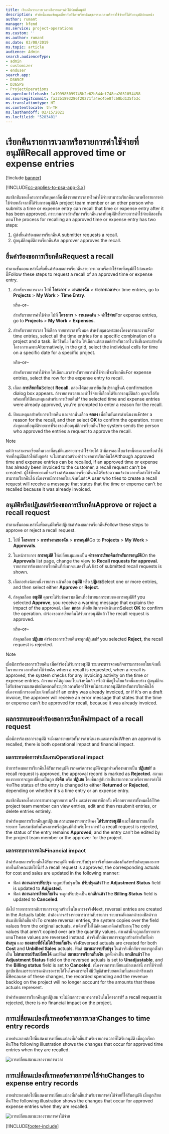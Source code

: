 ```yaml
---
title: เรียกคืนรายการเวลาหรือรายการค่าใช้จ่ายที่อนุมัติ
description: หัวข้อนี้แสดงข้อมูลเกี่ยวกับวิธีการเรียกคืนธุรกรรมเวลาหรือค่าใช้จ่ายที่ได้รับอนุมัติก่อนหน้า
author: rumant
manager: kfend
ms.service: project-operations
ms.custom: ''
ms.author: rumant
ms.date: 03/08/2019
ms.topic: article
audience: Admin
search.audienceType:
- admin
- customizer
- enduser
search.app:
- D365CE
- D365PS
- ProjectOperations
ms.openlocfilehash: 1a199985099745b2e62b844ef748ea2031054458
ms.sourcegitcommit: fa32b1893286f20271fa4ec4be8fc68bd135f53c
ms.translationtype: HT
ms.contentlocale: th-TH
ms.lasthandoff: 02/15/2021
ms.locfileid: "5283481"
---
```

# <a name="recall-approved-time-or-expense-entries"></a><span data-ttu-id="53452-103">เรียกคืนรายการเวลาหรือรายการค่าใช้จ่ายที่อนุมัติ</span><span class="sxs-lookup"><span data-stu-id="53452-103">Recall approved time or expense entries</span></span>

[!include [banner](../includes/psa-now-project-operations.md)]

[!INCLUDE[cc-applies-to-psa-app-3.x](../includes/cc-applies-to-psa-app-3x.md)]

<span data-ttu-id="53452-104">สมาชิกทีมของโครงการหรือบุคคลอื่นที่ส่งรายการเวลาหรือค่าใช้จ่ายสามารถเรียกคืนเวลาหรือรายการค่าใช้จ่ายหลังจากที่ได้รับการอนุมัติ</span><span class="sxs-lookup"><span data-stu-id="53452-104">A project team member or an other person who submits a time or expense entry can recall that time or expense entry after it has been approved.</span></span> <span data-ttu-id="53452-105">กระบวนการสำหรับการเรียกคืนเวลาที่อนุมัติหรือรายการค่าใช้จ่ายมีสองขั้นตอน</span><span class="sxs-lookup"><span data-stu-id="53452-105">The process for recalling an approved time or expense entry has two steps:</span></span>

1. <span data-ttu-id="53452-106">ผู้ส่งยื่นคำร้องขอการเรียกคืน</span><span class="sxs-lookup"><span data-stu-id="53452-106">A submitter requests a recall.</span></span>
2. <span data-ttu-id="53452-107">ผู้อนุมัติอนุมัติการเรียกคืน</span><span class="sxs-lookup"><span data-stu-id="53452-107">An approver approves the recall.</span></span>

## <a name="request-a-recall"></a><span data-ttu-id="53452-108">ยื่นคำร้องขอการเรียกคืน</span><span class="sxs-lookup"><span data-stu-id="53452-108">Request a recall</span></span>

<span data-ttu-id="53452-109">ทำตามขั้นตอนเหล่านี้เพื่อยื่นคำร้องขอการเรียกคืนรายการเวลาหรือค่าใช้จ่ายที่อนุมัติไว้ก่อนหน้านี้</span><span class="sxs-lookup"><span data-stu-id="53452-109">Follow these steps to request a recall of an approved time or expense entry.</span></span>

1. <span data-ttu-id="53452-110">สำหรับรายการเวลา ไปที่ **โครงการ** \> **งานของฉัน** \> **รายการเวลา**</span><span class="sxs-lookup"><span data-stu-id="53452-110">For time entries, go to **Projects** \> **My Work** \> **Time Entry**.</span></span>

    <span data-ttu-id="53452-111">หรือ</span><span class="sxs-lookup"><span data-stu-id="53452-111">–or–</span></span>

    <span data-ttu-id="53452-112">สำหรับรายการค่าใช้จ่าย ไปที่ **โครงการ** \> **งานของฉัน** \> **ค่าใช้จ่าย**</span><span class="sxs-lookup"><span data-stu-id="53452-112">For expense entries, go to **Projects** \> **My Work** \> **Expenses**.</span></span>

2. <span data-ttu-id="53452-113">สำหรับรายการเวลา ให้เลือก รายการเวลาทั้งหมด สำหรับชุดเฉพาะของโครงการและงาน</span><span class="sxs-lookup"><span data-stu-id="53452-113">For time entries, select all the time entries for a specific combination of a project and a task.</span></span> <span data-ttu-id="53452-114">อีกวิธีหนึ่ง ในกริด ให้เลือกแต่ละเซลล์สำหรับเวลาในวันที่เฉพาะสำหรับโครงการเฉพาะ</span><span class="sxs-lookup"><span data-stu-id="53452-114">Alternatively, in the grid, select the individual cells for time on a specific date for a specific project.</span></span>

    <span data-ttu-id="53452-115">หรือ</span><span class="sxs-lookup"><span data-stu-id="53452-115">–or–</span></span>

    <span data-ttu-id="53452-116">สำหรับรายการค่าใช้จ่าย ให้เลือกแถวสำหรับรายการค่าใช้จ่ายที่จะเรียกคืน</span><span class="sxs-lookup"><span data-stu-id="53452-116">For expense entries, select the row for the expense entry to recall.</span></span>

3. <span data-ttu-id="53452-117">เลือก **การเรียกคืน**</span><span class="sxs-lookup"><span data-stu-id="53452-117">Select **Recall**.</span></span> <span data-ttu-id="53452-118">กล่องโต้ตอบการยืนยันปรากฏขึ้น</span><span class="sxs-lookup"><span data-stu-id="53452-118">A confirmation dialog box appears.</span></span> <span data-ttu-id="53452-119">ถ้ารายการเวลาและค่าใช้จ่ายที่เลือกได้รับการอนุมัติแล้ว คุณจะได้รับพร้อมท์ให้ป้อนเหตุผลสำหรับการเรียกคืน</span><span class="sxs-lookup"><span data-stu-id="53452-119">If the selected time and expense entries were already approved, you're prompted to enter a reason for the recall.</span></span>
4. <span data-ttu-id="53452-120">ป้อนเหตุผลสำหรับการเรียกคืน และจากนั้นเลือก **ตกลง** เพื่อยืนยันการดำเนินงาน</span><span class="sxs-lookup"><span data-stu-id="53452-120">Enter a reason for the recall, and then select **OK** to confirm the operation.</span></span> <span data-ttu-id="53452-121">ระบบจะส่งบุคคลที่อนุมัติรายการที่ร้องขอเพื่ออนุมัติการเรียกคืน</span><span class="sxs-lookup"><span data-stu-id="53452-121">The system sends the person who approved the entries a request to approve the recall.</span></span>

> [!NOTE]
> <span data-ttu-id="53452-122">แม้ว่าจะสามารถเรียกคืนเวลาที่อนุมัติและรายการค่าใช้จ่ายได้ ถ้ามีการออกใบแจ้งหนี้ตามเวลาหรือค่าใช้จ่ายที่อนุมัติแล้วให้กับลูกค้า จะไม่สามารถสร้างคำร้องขอการเรียกคืนได้</span><span class="sxs-lookup"><span data-stu-id="53452-122">Although approved time and expense entries can be recalled, if an approved time or expense has already been invoiced to the customer, a recall request can't be created.</span></span> <span data-ttu-id="53452-123">ผู้ใช้ที่พยายามที่จะสร้างคำร้องขอการเรียกคืนจะได้รับข้อความแจ้งว่าเวลาหรือค่าใช้จ่ายไม่สามารถเรียกคืนได้ เนื่องจากมีการออกใบแจ้งหนี้แล้ว</span><span class="sxs-lookup"><span data-stu-id="53452-123">A user who tries to create a recall request will receive a message that states that the time or expense can't be recalled because it was already invoiced.</span></span>

## <a name="approve-or-reject-a-recall-request"></a><span data-ttu-id="53452-124">อนุมัติหรือปฏิเสธคำร้องขอการเรียกคืน</span><span class="sxs-lookup"><span data-stu-id="53452-124">Approve or reject a recall request</span></span>

<span data-ttu-id="53452-125">ทำตามขั้นตอนเหล่านี้เพื่ออนุมัติหรือปฏิเสธคำร้องขอการเรียกคืน</span><span class="sxs-lookup"><span data-stu-id="53452-125">Follow these steps to approve or reject a recall request.</span></span>

1. <span data-ttu-id="53452-126">ไปที่ **โครงการ** \> **การทำงานของฉัน** \> **การอนุมัติ**</span><span class="sxs-lookup"><span data-stu-id="53452-126">Go to **Projects** \> **My Work** \> **Approvals**.</span></span>
2. <span data-ttu-id="53452-127">ในหน้ารายการ **การอนุมัติ** ให้เปลี่ยนมุมมองเป็น **คำขอการเรียกคืนสำหรับการอนุมัติ**</span><span class="sxs-lookup"><span data-stu-id="53452-127">On the **Approvals** list page, change the view to **Recall requests for approval**.</span></span> <span data-ttu-id="53452-128">รายการการร้องขอการเรียกคืนที่ส่งมาจะแสดงขึ้น</span><span class="sxs-lookup"><span data-stu-id="53452-128">A list of submitted recall requests is shown.</span></span>
3. <span data-ttu-id="53452-129">เลือกอย่างน้อยหนึ่งรายการ แล้วเลือก **อนุมัติ** หรือ **ปฏิเสธ**</span><span class="sxs-lookup"><span data-stu-id="53452-129">Select one or more entries, and then select either **Approve** or **Reject**.</span></span>
4. <span data-ttu-id="53452-130">ถ้าคุณเลือก **อนุมัติ** คุณจะได้รับข้อความเตือนที่อธิบายผลกระทบของการอนุมัติ</span><span class="sxs-lookup"><span data-stu-id="53452-130">If you selected **Approve**, you receive a warning message that explains the impact of the approval.</span></span> <span data-ttu-id="53452-131">เลือก **ตกลง** เพื่อยืนยันการดำเนินการ</span><span class="sxs-lookup"><span data-stu-id="53452-131">Select **OK** to confirm the operation.</span></span> <span data-ttu-id="53452-132">คำร้องขอการเรียกคืนได้รับการอนุมัติแล้ว</span><span class="sxs-lookup"><span data-stu-id="53452-132">The recall request is approved.</span></span>

    <span data-ttu-id="53452-133">หรือ</span><span class="sxs-lookup"><span data-stu-id="53452-133">–or–</span></span>

    <span data-ttu-id="53452-134">ถ้าคุณเลือก **ปฏิเสธ** คำร้องขอการเรียกคืนจะถูกปฏิเสธ</span><span class="sxs-lookup"><span data-stu-id="53452-134">If you selected **Reject**, the recall request is rejected.</span></span>

> [!NOTE]
> <span data-ttu-id="53452-135">เมื่อมีการร้องขอการเรียกคืน เมื่อคำร้องได้รับการอนุมัติ ระบบจะตรวจสอบกิจกรรมการออกใบแจ้งหนี้ในรายการเวลาหรือค่าใช้จ่าย</span><span class="sxs-lookup"><span data-stu-id="53452-135">As when a recall is requested, when a recall is approved, the system checks for any invoicing activity on the time or expense entries.</span></span> <span data-ttu-id="53452-136">ถ้ารายการได้ถูกออกใบแจ้งหนี้แล้ว หรือถ้ามีอยู่ในใบแจ้งหนี้แบบร่าง ผู้อนุมัติจะได้รับข้อความแสดงข้อผิดพลาดที่ระบุว่าเวลาหรือค่าใช้จ่ายไม่สามารถอนุมัติสำหรับการเรียกคืนได้ เนื่องจากมีการออกใบแจ้งหนี้แล้ว</span><span class="sxs-lookup"><span data-stu-id="53452-136">If an entry was already invoiced, or if it's on a draft invoice, the approver will receive an error message that states that the time or expense can't be approved for recall, because it was already invoiced.</span></span>

## <a name="impact-of-a-recall-request"></a><span data-ttu-id="53452-137">ผลกระทบของคำร้องขอการเรียกคืน</span><span class="sxs-lookup"><span data-stu-id="53452-137">Impact of a recall request</span></span>

<span data-ttu-id="53452-138">เมื่อมีการร้องขอการอนุมัติ จะมีผลกระทบต่อทั้งการดำเนินงานและการเงิน</span><span class="sxs-lookup"><span data-stu-id="53452-138">When an approval is recalled, there is both operational impact and financial impact.</span></span>

### <a name="operational-impact"></a><span data-ttu-id="53452-139">ผลกระทบต่อการดำเนินงาน</span><span class="sxs-lookup"><span data-stu-id="53452-139">Operational impact</span></span>

<span data-ttu-id="53452-140">ถ้าการร้องขอการเรียกคืนได้รับการอนุมัติ เรกคอร์ดการอนุมัติจะถูกทำเครื่องหมายเป็น **ปฏิเสธ**</span><span class="sxs-lookup"><span data-stu-id="53452-140">If a recall request is approved, the approval record is marked as **Rejected**.</span></span> <span data-ttu-id="53452-141">สถานะของรายการจะถูกเปลี่ยนเป็นถูก **ส่งคืน** หรือ **ปฏิเสธ** โดยขึ้นอยู่กับว่าเป็นรายการเวลาหรือรายการค่าใช้จ่าย</span><span class="sxs-lookup"><span data-stu-id="53452-141">The status of the entry is changed to either **Returned** or **Rejected**, depending on whether it's a time entry or an expense entry.</span></span>

<span data-ttu-id="53452-142">สมาชิกทีมของโครงการสามารถดูรายการ แก้ไข และส่งรายการอีกครั้ง หรือลบรายการทั้งหมดได้</span><span class="sxs-lookup"><span data-stu-id="53452-142">The project team member can view entries, edit and then resubmit entries, or delete entries entirely.</span></span>

<span data-ttu-id="53452-143">ถ้าคำร้องขอการเรียกคืนถูกปฏิเสธ สถานะของรายการยังคง **ได้รับการอนุมัติ** และไม่สามารถแก้ไขรายการ โดยสมาชิกทีมโครงการหรือผู้อนุมัติสำหรับโครงการ</span><span class="sxs-lookup"><span data-stu-id="53452-143">If a recall request is rejected, the status of the entry remains **Approved**, and the entry can't be edited by the project team member or the approver for the project.</span></span>

### <a name="financial-impact"></a><span data-ttu-id="53452-144">ผลกระทบทางการเงิน</span><span class="sxs-lookup"><span data-stu-id="53452-144">Financial impact</span></span>

<span data-ttu-id="53452-145">ถ้าคำร้องขอการเรียกคืนได้รับการอนุมัติ จะมีการปรับปรุงค่าจริงที่สอดคล้องกันสำหรับต้นทุนและการขายในลักษณะต่อไปนี้:</span><span class="sxs-lookup"><span data-stu-id="53452-145">If a recall request is approved, the corresponding actuals for cost and sales are updated in the following manner:</span></span>

- <span data-ttu-id="53452-146">ฟิลด์ **สถานะการปรับปรุง** จะถูกปรับปรุงเป็น **ปรับปรุงแล้ว**</span><span class="sxs-lookup"><span data-stu-id="53452-146">The **Adjustment Status** field is updated to **Adjusted**.</span></span>
- <span data-ttu-id="53452-147">ฟิลด์ **สถานะการเรียกเก็บเงิน** จะถูกปรับปรุงเป็น **ยกเลิกแล้ว**</span><span class="sxs-lookup"><span data-stu-id="53452-147">The **Billing Status** field is updated to **Canceled**.</span></span>

<span data-ttu-id="53452-148">ถัดไป รายการการกลับรายการจะถูกสร้างขึ้นในตารางจริง</span><span class="sxs-lookup"><span data-stu-id="53452-148">Next, reversal entries are created in the Actuals table.</span></span> <span data-ttu-id="53452-149">ถ้าต้องการสร้างรายการการกลับรายการ ระบบจะคัดลอกค่าของฟิลด์จากต้นฉบับที่เกิดขึ้นจริง</span><span class="sxs-lookup"><span data-stu-id="53452-149">To create reversal entries, the system copies over the field values from the original actuals.</span></span> <span data-ttu-id="53452-150">ค่าเดียวที่ไม่ได้คัดลอกมาคือค่าปริมาณ</span><span class="sxs-lookup"><span data-stu-id="53452-150">The only values that aren't copied over are the quantity values.</span></span> <span data-ttu-id="53452-151">ค่าเหล่านี้จะถูกกลับรายการแทน</span><span class="sxs-lookup"><span data-stu-id="53452-151">These values are reversed instead.</span></span> <span data-ttu-id="53452-152">ค่าจริงที่กลับรายการจะถูกสร้างสำหรับทั้งค่า **ต้นทุน** และ **ยอดขายที่ยังไม่ได้เรียกเก็บเงิน** จริง</span><span class="sxs-lookup"><span data-stu-id="53452-152">Reversed actuals are created for both **Cost** and **Unbilled Sales** actuals.</span></span> <span data-ttu-id="53452-153">ฟิลด์ **สถานะการปรับปรุง** ในค่าจริงที่กลับรายการถูกตั้งค่าเป็น **ไม่สามารถปรับเปลี่ยนได้** และฟิลด์ **สถานะการเรียกเก็บเงิน** ถูกตั้งค่าเป็น **ยกเลิกแล้ว**</span><span class="sxs-lookup"><span data-stu-id="53452-153">The **Adjustment Status** field on the reversed actuals is set to **Unadjustable**, and the **Billing status** field is set to **Canceled**.</span></span> <span data-ttu-id="53452-154">เนื่องจากการเปลี่ยนแปลงเหล่านี้ การใช้จ่ายที่ถูกบันทึกและรายการคงค้างของรายได้ในโครงการจะไม่มีบัญชีสำหรับยอดเงินที่แสดงค่าจริงเหล่านี้</span><span class="sxs-lookup"><span data-stu-id="53452-154">Because of these changes, the recorded spending and the revenue backlog on the project will no longer account for the amounts that these actuals represent.</span></span>

<span data-ttu-id="53452-155">ถ้าคำร้องขอการเรียกคืนถูกปฏิเสธ จะไม่มีผลกระทบทางการเงินในโครงการ</span><span class="sxs-lookup"><span data-stu-id="53452-155">If a recall request is rejected, there is no financial impact on the project.</span></span>

## <a name="changes-to-time-entry-records"></a><span data-ttu-id="53452-156">การเปลี่ยนแปลงที่เรกคอร์ดรายการเวลา</span><span class="sxs-lookup"><span data-stu-id="53452-156">Changes to time entry records</span></span>

<span data-ttu-id="53452-157">ภาพประกอบต่อไปนี้แสดงการเปลี่ยนแปลงที่เกิดขึ้นสำหรับรายการเวลาที่ได้รับอนุมัติ เมื่อถูกเรียกคืน</span><span class="sxs-lookup"><span data-stu-id="53452-157">The following illustration shows the changes that occur for approved time entries when they are recalled.</span></span>

![การเปลี่ยนสถานะของรายการเวลา](media/TimeEntryStateTransitions.png)

## <a name="changes-to-expense-entry-records"></a><span data-ttu-id="53452-159">การเปลี่ยนแปลงที่เรกคอร์ดรายการค่าใช้จ่าย</span><span class="sxs-lookup"><span data-stu-id="53452-159">Changes to expense entry records</span></span>

<span data-ttu-id="53452-160">ภาพประกอบต่อไปนี้แสดงการเปลี่ยนแปลงที่เกิดขึ้นสำหรับรายการค่าใช้จ่ายที่ได้รับอนุมัติ เมื่อถูกเรียกคืน</span><span class="sxs-lookup"><span data-stu-id="53452-160">The following illustration shows the changes that occur for approved expense entries when they are recalled.</span></span>

![การเปลี่ยนสถานะของรายการค่าใช้จ่าย](media/ExpenseEntryStateTransitions.png)


[!INCLUDE[footer-include](../includes/footer-banner.md)]